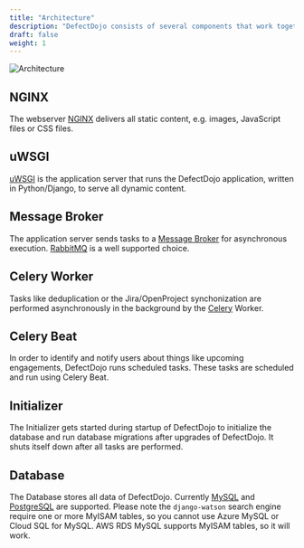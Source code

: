 ```yaml
---
title: "Architecture"
description: "DefectDojo consists of several components that work together closely."
draft: false
weight: 1
---
```


![Architecture](../../images/DD-Architecture.svg)

## NGINX

The webserver [NGINX](https://nginx.org/en/) delivers all static content, e.g.
images, JavaScript files or CSS files.

## uWSGI

[uWSGI](https://uwsgi-docs.readthedocs.io/en/latest/) is the application server
that runs the DefectDojo application, written in Python/Django, to serve all
dynamic content.

## Message Broker

The application server sends tasks to a [Message Broker](https://docs.celeryproject.org/en/stable/getting-started/brokers/index.html)
for asynchronous execution. [RabbitMQ](https://www.rabbitmq.com/) is a well supported choice.

## Celery Worker

Tasks like deduplication or the Jira/OpenProject synchonization are performed asynchronously
in the background by the [Celery](https://docs.celeryproject.org/en/stable/)
Worker.

## Celery Beat

In order to identify and notify users about things like upcoming engagements,
DefectDojo runs scheduled tasks. These tasks are scheduled and run using Celery
Beat.

## Initializer

The Initializer gets started during startup of DefectDojo to initialize the
database and run database migrations after upgrades of DefectDojo. It shuts
itself down after all tasks are performed.

## Database

The Database stores all data of DefectDojo. Currently [MySQL](https://dev.mysql.com/)
and [PostgreSQL](https://www.postgresql.org/) are supported. Please note the `django-watson` search engine require one or more MyISAM tables, so you cannot use Azure MySQL or Cloud SQL for MySQL. AWS RDS MySQL supports MyISAM tables, so it will work.
